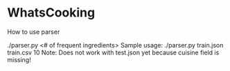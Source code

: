 # WhatsCooking

How to use parser

./parser.py <inputjsonfile> <outputcsvfile> <# of frequent ingredients>
Sample usage: ./parser.py train.json train.csv 10
Note: Does not work with test.json yet because cuisine field is missing!
